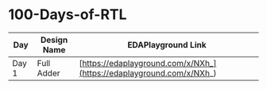 # 100-Days-of-RTL

| Day           | Design Name   | EDAPlayground Link |
| ------------- | ------------- | ------------------ |
| Day 1         |   Full Adder  | [https://edaplayground.com/x/NXh_](https://edaplayground.com/x/NXh_)  |
